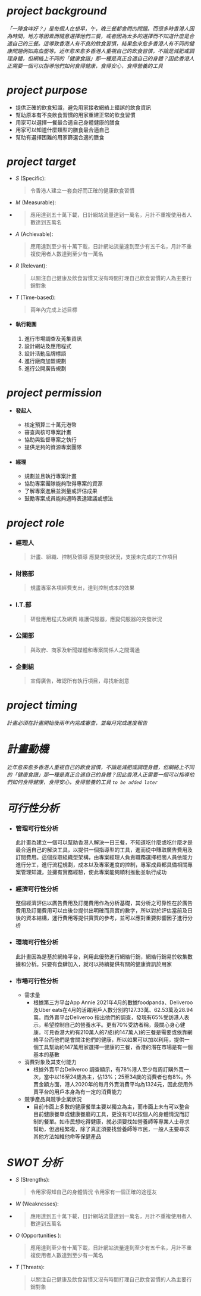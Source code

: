
# *project background*
###### 「一陣食咩好？」是每個人在想早，午，晚三餐都會問的問題。而很多時香港人因為時間，地方等因素而隨意選擇他們三餐，或者因為太多的選擇而不知道什麼是合適自己的三餐。這導致香港人有不良的飲食習慣，結果愈來愈多香港人有不同的健康問題例如高血壓等。近年愈來愈多香港人重視自己的飲食習慣，不論是減肥或調理身體，但網絡上不同的「健康食譜」那一種是真正合適自己的身體？因此香港人正需要一個可以指導他們如何食得健康，食得安心，食得營養的工具

# *project purpose*
- 提供正確的飲食知識，避免用家接收網絡上錯誤的飲食資訊
- 幫助原本有不良飲食習慣的用家重建正常的飲食習慣
- 用家可以選擇一餐最合適自己身體健康的膳食
- 用家可以知道什麼類型的膳食最合適自己
- 幫助有選擇困難的用家篩選合適的膳食

# *project target*
- _*S*_ (Specific):  
  >令香港人建立一套良好而正確的健康飲食習慣
- _*M*_ (Measurable):
- >應用達到五十萬下載，日計網站流量達到一萬名，月計不重複使用者人數達到五萬名
- _*A*_ (Achievable):
  >應用達到至少有十萬下載，日計網站流量達到至少有五千名，月計不重複使用者人數達到至少有一萬名
- _*R*_ (Relevant):
  >以關注自己健康及飲食習慣又沒有時間打理自己飲食習慣的人為主要行銷對象
- _*T*_ (Time-based):
  >兩年內完成上述目標

- #### 執行範圍
  1. 進行市場調查及蒐集資訊
  2. 設計網站及應用程式
  3. 設計活動品牌標語
  4. 進行廠商加盟規劃
  5. 進行公開廣告規劃

# *project permission*
- #### 發起人
  - 核定預算三十萬元港幣
  - 審查與核可專案計畫
  - 協助與監督專案之執行
  - 提供足夠的資源專案團隊

- #### 經理
  - 規劃並且執行專案計畫
  - 協助專案團隊能夠取得專案的資源
  - 了解專案進展並測量或評估成果
  - 鼓勵專案成員能夠適時表達建議或想法

# *project role*
- ### 經理人
  >計畫、組織、控制及領導
  >應變突發狀況，支援未完成的工作項目
- ### 財務部
  >規畫專案各項經費支出，達到控制成本的效果
- ### I.T.部
  >研發應用程式及網頁
  >維護伺服器，應變伺服器的突發狀況
- ### 公關部
  >與政府、商家及新聞媒體和專案關係人之間溝通
- ### 企劃組
  >宣傳廣告，確認所有執行項目，尋找新創意

# *project timing*
###### 計畫必須在計畫開始後兩年內完成審查，並每月完成進度報告

# *計畫動機*
###### 近年愈來愈多香港人重視自己的飲食習慣，不論是減肥或調理身體，但網絡上不同的「健康食譜」那一種是真正合適自己的身體？因此香港人正需要一個可以指導他們如何食得健康，食得安心，食得營養的工具 *```to be added later```*

# *可行性分析*
- ### 管理可行性分析
  此計畫為建立一個可以幫助香港人解決一日三餐，不知道吃什麼或吃什麼才是最合適自己的解決工具，以提供一個指導型的工具，進而從中賺取廣告費用及訂閱費用。這個採取組織型架構，由專案經理人負責職務選擇相關人員依能力進行分工，進行流程規劃，成本以及專案進度的控制，專案成員都具備相關專案管理知識，並擁有實務經驗，使此專案能夠順利推動並執行成功
- ### 經濟可行性分析
  整個經濟評估以廣告費用及訂閱費用作為分析基礎，其分析之可靠性在於廣告費用及訂閱費用可以由後台提供出明確而真實的數字，所以對於評估當前及日後的資本結構，運行費用等提供實質的參考，並可以應對重要影響因子進行分析
- ### 環境可行性分析
  此計畫因為是基於網絡平台，利用此優勢進行網絡行銷，網絡行銷易於收集數據和分析。只要有食肆加入，就可以持續提供有關的健康資訊於用家
- ### 市場可行性分析
  - 需求量
    - 根據第三方平台App Annie 2021年4月的數據foodpanda、Deliveroo及Uber eats在4月的活躍用戶人數分別約127.33萬、62.53萬及28.94萬。而外賣平台Deliveroo 指出他們的調查，發現有65%受訪港人表示，希望控制自己的營養水平。更有70%受訪者稱，最關心身心健康。可見香港大約有210萬人的7成(約147萬人)的三餐是需要或依靠網絡平台而他們是會關注他們的健康，所以如果可以加以利用，提供一個工具幫助約147萬用家選擇一健康的三餐，香港的潛在市場是有一個基本的基數
  - 消費對象及其支付能力
    - 根據外賣平台Deliveroo 調查顯示，有78%港人至少每周訂購外賣一次，當中以16至24歲為主，佔13%；25至34歲的消費者也有8%。外賣金額方面，港人2020年的每月外賣消費平均為1324元，因此使用外賣平台的用戶本身為有一定的消費能力
  - 競爭產品與競爭企業狀況
    - 目前市面上多數的健康餐單主要以獨立為主，而市面上未有可以整合目前健康餐單或健康餐廳的工具，更沒有可以按個人的身體情況而訂制的餐單。如市民想吃得健康，就必須要找如營養師等專業人士尋求幫助，但過程繁複，除了真正須要找營養師等市民，一般人主要尋求其他方法如維他命等保健產品

# *SWOT 分析*
- _*S*_ (Strengths):  
  >令用家得知自己的身體情況
  >令用家有一個正確的途徑友
- _*W*_ (Weaknesses):
- >應用達到五十萬下載，日計網站流量達到一萬名，月計不重複使用者人數達到五萬名
- _*O*_ (Opportunities ):
  >應用達到至少有十萬下載，日計網站流量達到至少有五千名，月計不重複使用者人數達到至少有一萬名
- _*T*_ (Threats):
  >以關注自己健康及飲食習慣又沒有時間打理自己飲食習慣的人為主要行銷對象
